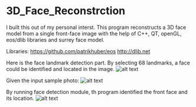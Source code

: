 # 3D_Face_Reconstrction
I built this out of my personal interst. This program reconstructs a 3D face model from a single front-face image with the help of C++, QT, openGL, eos/dlib libraries and surrey face model. 

Libraries:
https://github.com/patrikhuber/eos
http://dlib.net

Here is the face landmark detection part. By selecting 68 landmarks, a face could be identified and located in the image. 
![alt text](https://github.com/JerryWu96/3D_Face_Reconstrction/blob/master/program%20screenshots/face_landmarks.jpeg)

Given the input sample photo:
![alt text](https://github.com/JerryWu96/3D_Face_Reconstrction/blob/master/program%20screenshots/sample_4.png)

By running face detection module, th program identified the front face and its location.
![alt text](https://github.com/JerryWu96/3D_Face_Reconstrction/blob/master/program%20screenshots/obj_model_viewer_1.png)


